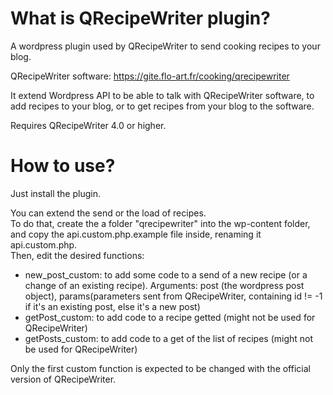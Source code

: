 # What is QRecipeWriter plugin?

A wordpress plugin used by QRecipeWriter to send cooking recipes to your blog.

QRecipeWriter software: https://gite.flo-art.fr/cooking/qrecipewriter

It extend Wordpress API to be able to talk with QRecipeWriter software, to add
recipes to your blog, or to get recipes from your blog to the software.

Requires QRecipeWriter 4.0 or higher.

# How to use?

Just install the plugin. 

You can extend the send or the load of recipes.<br/>
To do that, create the a folder "qrecipewriter" into the wp-content folder, and copy
the api.custom.php.example file inside, renaming it api.custom.php.<br/>
Then, edit the desired functions:
* new_post_custom: to add some code to a send of a new recipe (or a change of an existing recipe).
  Arguments: post (the wordpress post object), params(parameters sent from QRecipeWriter, containing id != -1 if it's an existing post, else it's a new post)
* getPost_custom: to add code to a recipe getted (might not be used for QRecipeWriter)
* getPosts_custom: to add code to a get of the list of recipes (might not be used for QRecipeWriter)

Only the first custom function is expected to be changed with the official version of QRecipeWriter.
